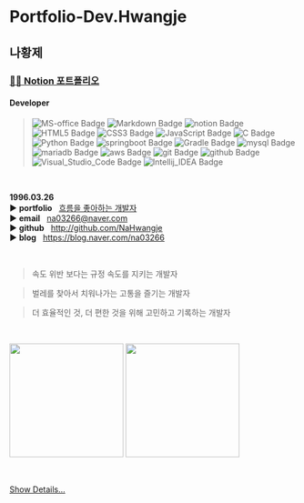 # Portfolio-Dev.Hwangje

## 나황제  

### [👨‍💻 Notion 포트폴리오](https://0326.notion.site/ver0-1-e646e86ba9d0440683142ed21132b2eb?pvs=4)

#### Developer
> <img alt="MS-office Badge" src="https://img.shields.io/badge/Microsoft--Office-%23D83B01?style=flat&logo=microsoftoffice"> 
> <img alt="Markdown Badge" src="https://img.shields.io/badge/Markdown-%23000000?style=flat&logo=markdown&logoColor=white">
>  <img alt="notion Badge" src="https://img.shields.io/badge/notion-%23000000?style=flat&logo=notion&logoColor=white">  
>   <img alt="HTML5 Badge" src="https://img.shields.io/badge/HTML5-%23E34F26?style=flat&logo=html5&logoColor=white"> 
> <img alt="CSS3 Badge" src="https://img.shields.io/badge/CSS3-%231572B6?style=flat&logo=css3&logoColor=white"> 
> <img alt="JavaScript Badge" src="https://img.shields.io/badge/JavaScript-%23F7DF1E?style=flat&logo=javascript&logoColor=white">  
>  <img alt="C Badge" src="https://img.shields.io/badge/C-%23A8B9CC?style=flat&logo=c&logoColor=white"> 
> <img alt="Python Badge" src="https://img.shields.io/badge/Python-%233776AB?style=flat&logo=python&logoColor=white"> 
> <img alt="springboot Badge" src="https://img.shields.io/badge/Spring--Boot-%236DB33F?style=flat&logo=springboot&logoColor=white">  
>  <img alt="Gradle Badge" src="https://img.shields.io/badge/Gradle-%2302303A?style=flat&logo=gradle&logoColor=white"> 
>   <img alt="mysql Badge" src="https://img.shields.io/badge/MySQL-%234479A1?style=flae&logo=mysql&logoColor=white"> 
> <img alt="mariadb Badge" src="https://img.shields.io/badge/MariaDB-%23003545?style=flat&logo=mariadb&logoColor=white"> 
> <img alt="aws Badge" src="https://img.shields.io/badge/AmazonAWS-%23232F3E?style=flat&logo=amazonaws"> 
>   <img alt="git Badge" src="https://img.shields.io/badge/-Git-F05032?style=flat&logo=git&logoColor=white" />  
> <img alt="github Badge" src="https://img.shields.io/badge/GitHub-%23181717?style=flat&logo=github"> 
> <img alt="Visual_Studio_Code Badge" src="https://img.shields.io/badge/Visual_Studio_Code-%23007ACC?style=flat&logo=visualstudiocode&logoColor=white"> 
> <img alt="Intellij_IDEA Badge" src="https://img.shields.io/badge/Intellij_IDEA-%23000000?style=flat&logo=intellijidea&logoColor=white">  

 





<br/>

**1996.03.26**  
▶️ **portfolio**&nbsp;&nbsp;&nbsp;[흐름을 좋아하는 개발자](https://0326.notion.site/ver0-1-e646e86ba9d0440683142ed21132b2eb?pvs=4)  
▶️ **email**&nbsp;&nbsp;&nbsp;na03266@naver.com  
▶️ **github**&nbsp;&nbsp;&nbsp;http://github.com/NaHwangje  
▶️ **blog**&nbsp;&nbsp;&nbsp;https://blog.naver.com/na03266

<br/>

> 속도 위반 보다는 규정 속도를 지키는 개발자

> 벌레를 찾아서 치워나가는 고통을 즐기는 개발자

> 더 효율적인 것, 더 편한 것을 위해 고민하고 기록하는 개발자

<br/>


<img src="https://github-readme-stats.vercel.app/api?username=NaHwangje&theme=default&show_icons=true" height="200"> <img src="https://github-readme-stats.vercel.app/api/top-langs/?username=NaHwangje&layout=compact&theme=default" height="200"></a>




<br/>

[Show Details...](https://github.com/NaHwangje/Portfolio-Dev.Hwangje)
